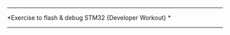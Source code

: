 ************************************************************
*Exercise to flash & debug STM32  {Developer Workout}      *
************************************************************

